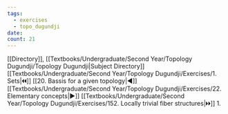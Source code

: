 ```yaml
---
tags:
  - exercises
  - topo_dugundji
date: 
count: 21
---
```

[[Directory]], [[Textbooks/Undergraduate/Second Year/Topology Dugundji/Topology Dugundji|Subject Directory]]
[[Textbooks/Undergraduate/Second Year/Topology Dugundji/Exercises/1. Sets|🞀🞀]] [[20. Bassis for a given topology|◀]] [[Textbooks/Undergraduate/Second Year/Topology Dugundji/Exercises/22. Elementary concepts|▶]] [[Textbooks/Undergraduate/Second Year/Topology Dugundji/Exercises/152. Locally trivial fiber structures|🞂🞂]]
1. 